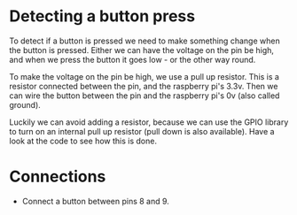 # Detecting a button press

To detect if a button is pressed we need to make something change when the button is pressed. Either we can have the voltage on the pin be high, and when we press the button it goes low - or the other way round.

To make the voltage on the pin be high, we use a pull up resistor. This is a resistor connected between the pin, and the raspberry pi's 3.3v. Then we can wire the button between the pin and the raspberry pi's 0v (also called ground).

Luckily we can avoid adding a resistor, because we can use the GPIO library to turn on an internal pull up resistor (pull down is also available). Have a look at the code to see how this is done.

# Connections

* Connect a button between pins 8 and 9.
